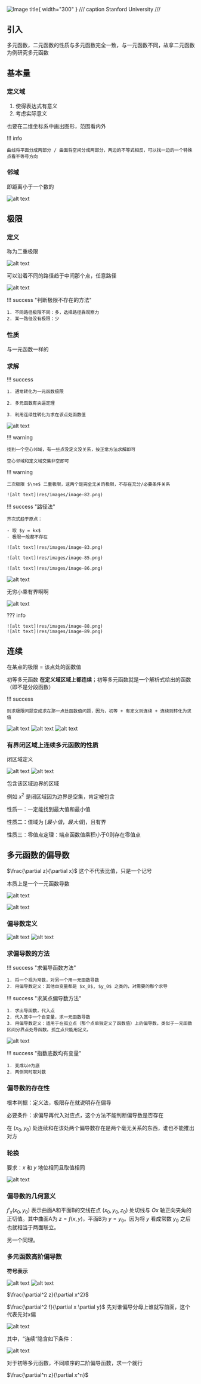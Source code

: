 ![Image title](image-15.png){ width="300" }
/// caption
Stanford University
///

## 引入

多元函数，二元函数的性质与多元函数完全一致，与一元函数不同，故拿二元函数为例研究多元函数

## 基本量

### 定义域

1. 使得表达式有意义
2. 考虑实际意义

也要在二维坐标系中画出图形，范围看内外

!!! info 

    曲线将平面分成两部分 / 曲面将空间分成两部分，两边的不等式相反，可以找一边的一个特殊点看不等号方向

### 邻域

即距离小于一个数的

![alt text](res/images/image-76.png)

## 极限

### 定义

称为二重极限

![alt text](res/images/image-77.png)

可以沿着不同的路径趋于中间那个点，任意路径

![alt text](res/images/image-78.png)

!!! success "判断极限不存在的方法"

    1. 不同路径极限不同：多，选择路径靠观察力
    2. 某一路径没有极限：少

### 性质

与一元函数一样的

### 求解

!!! success

    1. 通常转化为一元函数极限

    2. 多元函数有夹逼定理

    3. 利用连续性转化为求在该点处函数值

![alt text](res/images/image-81.png)

!!! warning

    找到一个空心邻域，有一些点没定义没关系，按正常方法求解即可

    空心邻域和定义域交集非空即可

!!! warning

    二次极限 $\ne$ 二重极限，这两个是完全无关的极限，不存在充分/必要条件关系

    ![alt text](res/images/image-82.png)

!!! success "路径法"

    齐次式趋于原点：

    - 取 $y = kx$
    - 极限一般都不存在
    
    ![alt text](res/images/image-83.png)

    ![alt text](res/images/image-85.png)

    ![alt text](res/images/image-86.png)

![alt text](res/images/image-84.png)

无穷小乘有界啊啊

![alt text](res/images/image-87.png)

??? info

    ![alt text](res/images/image-88.png)
    ![alt text](res/images/image-89.png)

## 连续

在某点的极限 = 该点处的函数值

初等多元函数 **在定义域区域上都连续**；初等多元函数就是一个解析式给出的函数（即不是分段函数）

!!! success

    则求极限问题变成求在那一点处函数值问题，因为，初等 + 有定义则连续 + 连续则转化为求值

![alt text](res/images/image-90.png)
![alt text](res/images/image-91.png)
![alt text](image-3.png)

### 有界闭区域上连续多元函数的性质

闭区域定义

![alt text](image-4.png)
![alt text](image-5.png)

包含该区域边界的区域

例如 $x^2$ 是闭区域因为边界是空集，肯定被包含

性质一：一定能找到最大值和最小值

性质二：值域为 $[最小值，最大值]$，且有界

性质三：零值点定理：端点函数值乘积小于0则存在零值点

## 多元函数的偏导数

$\frac{\partial z}{\partial x}$ 这个不代表比值，只是一个记号

本质上是一个一元函数导数

![alt text](image-1.png)

![alt text](image-2.png)

### 偏导数定义

![alt text](image-6.png)
![alt text](image-7.png)

### 求偏导数的方法

!!! success "求偏导函数方法"

    1. 将一个视为常数，对另一个用一元函数导数
    2. 用偏导数定义：其他自变量都是 $x_0$, $y_0$ 之类的，对需要的那个求导

!!! success "求某点偏导数方法"

    1. 求出导函数，代入点
    2. 代入其中一个自变量，求一元函数导数
    3. 用偏导数定义：适用于在孤立点（那个点单独定义了函数值）上的偏导数，类似于一元函数区间分界点处导函数。孤立点只能用定义。

![alt text](image-8.png)

!!! success "指数底数均有变量"

    1. 变成以e为底
    2. 两侧同时取对数 


### 偏导数的存在性

根本判据：定义法，极限存在就说明存在偏导

必要条件：求偏导再代入对应点，这个方法不能判断偏导数是否存在

在 $(x_0, y_0)$ 处连续和在该处两个偏导数存在是两个毫无关系的东西，谁也不能推出对方

### 轮换

要求：$x$ 和 $y$ 地位相同且取值相同

![alt text](image-9.png)

### 偏导数的几何意义

$f'_x(x_0, y_0)$ 表示曲面A和平面B的交线在点 $(x_0, y_0, z_0)$ 处切线与 $Ox$ 轴正向夹角的正切值。其中曲面A为 $z = f(x, y)$，平面B为 $y = y_0$。因为将 $y$ 看成常数 $y_0$ 之后也就相当于两面联立。

另一个同理。

### 多元函数高阶偏导数

**符号表示**

![alt text](image-10.png)
![alt text](image-11.png)

$\frac{\partial^2 z}{\partial x^2}$

$\frac{\partial^2 f}{\partial x \partial y}$ 先对谁偏导分母上谁就写前面，这个代表先对x偏

![alt text](image-12.png)

其中，“连续”隐含如下条件：

![alt text](image-13.png)

对于初等多元函数，不同顺序的二阶偏导函数，求一个就行

$\frac{\partial^n z}{\partial x^n}$
